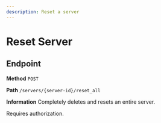 ```yaml
---
description: Reset a server
---
```


# Reset Server

## Endpoint

**Method** `POST`

**Path** `/servers/{server-id}/reset_all`

**Information** Completely deletes and resets an entire server.

Requires authorization.
